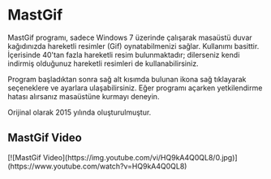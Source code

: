 <h1>MastGif</h1>
  <p>MastGif programı, sadece Windows 7 üzerinde çalışarak masaüstü duvar kağıdınızda hareketli resimler (Gif) oynatabilmenizi sağlar. Kullanımı basittir. İçerisinde 40'tan fazla hareketli resim bulunmaktadır; dilerseniz kendi indirmiş olduğunuz hareketli resimleri de kullanabilirsiniz.</p>
  <p>Program başladıktan sonra sağ alt kısımda bulunan ikona sağ tıklayarak seçeneklere ve ayarlara ulaşabilirsiniz. Eğer programı açarken yetkilendirme hatası alırsanız masaüstüne kurmayı deneyin.</p>
  <p>Orijinal olarak 2015 yılında oluşturulmuştur.</p>

<h2>MastGif Video</h2>
[![MastGif Video](https://img.youtube.com/vi/HQ9kA4Q0QL8/0.jpg)](https://www.youtube.com/watch?v=HQ9kA4Q0QL8) 
